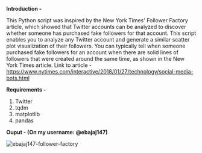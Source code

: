 **Introduction -**

This Python script was inspired by the New York Times' Follower Factory article, which showed that Twitter accounts can be analyzed to discover whether someone has purchased fake followers for that account. 
This script enables you to analyze any Twitter account and generate a similar scatter plot visualization of their followers. 
You can typically tell when someone purchased fake followers for an account when there are solid lines of followers that were created around the same time, as shown in the New York Times article.
Link to article - https://www.nytimes.com/interactive/2018/01/27/technology/social-media-bots.html

**Requirements -** 

1. Twitter
2. tqdm
3. matplotlib
4. pandas

**Ouput - (On my username: @ebajaj147)**

![ebajaj147-follower-factory](https://user-images.githubusercontent.com/46665472/111078160-392fa600-851a-11eb-87c8-5da2f9405c92.png)
